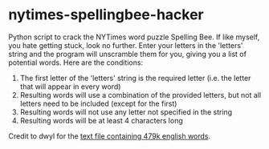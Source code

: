 # nytimes-spellingbee-hacker

Python script to crack the NYTimes word puzzle Spelling Bee. If like myself, you hate getting stuck, look no further. Enter your letters in the 'letters' string and the program will unscramble them for you, giving you a list of potential words. Here are the conditions:

 1. The first letter of the 'letters' string is the required letter (i.e. the letter that will appear in every word)
 2. Resulting words will use a combination of the provided letters, but not all letters need to be included (except for the first)
 3. Resulting words will not use any letter not specified in the string
 4. Resulting words will be at least 4 characters long

Credit to dwyl for the [text file containing 479k english words](https://github.com/dwyl/english-words/tree/master).
